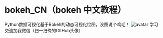 # bokeh_CN（bokeh 中文教程）
Python数据可视化基于Bokeh的动态可视化绘图，没图说个鸡毛！
![avatar](https://github.com/yeayee/bokeh/blob/master/bokeh_plot.png)
学习交流加我微信（扫一扫俺的GItHub头像）

